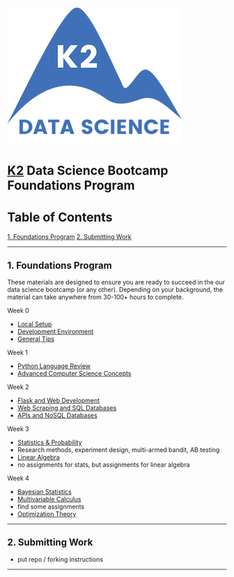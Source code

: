 ![K2 logo](images/k2_logo.png)

# [K2](http://www.k2datascience.com/) Data Science Bootcamp Foundations Program

# Table of Contents

[1. Foundations Program](#section-a)
[2. Submitting Work](#section-b)

---

## <a name="section-a"></a>1.  Foundations Program

These materials are designed to ensure you are ready to succeed in the our data science bootcamp (or any other). Depending on your background, the material can take anywhere from 30-100+ hours to complete.

Week 0
  - [Local Setup](0-local-setup.md)
  - [Development Environment](0-environment.md)
  - [General Tips](0-general-tips.md)

Week 1
  - [Python Language Review](1-python.md)
  - [Advanced Computer Science Concepts](1-cs-concepts.md)

Week 2
  - [Flask and Web Development](2-flask.md)
  - [Web Scraping and SQL Databases](2-scraping-sql.md)
  - [APIs and NoSQL Databases](2-api-nosql.md)

Week 3
 - [Statistics & Probability](3-statistics-probability.md)
 - Research methods, experiment design, multi-armed bandit, AB testing
 - [Linear Algebra](3-linear-algebra.md)
 - no assignments for stats, but assignments for linear algebra

Week 4
 - [Bayesian Statistics](4-bayesian-statistics.md)
 - [Multivariable Calculus](4-calculus.md)
 - find some assignments
 - [Optimization Theory](4-optimization-theory.md)


---

## <a name="section-b"></a>2.  Submitting Work

- put repo / forking instructions

---
